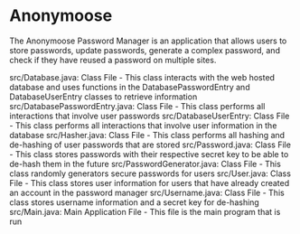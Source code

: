 # Anonymoose
The Anonymoose Password Manager is an application that allows users to store passwords, update passwords, generate a complex password, and check if they have reused a password on multiple sites. 


src/Database.java: Class File - This class interacts with the web hosted database and uses functions in the DatabasePasswordEntry and DatabaseUserEntry classes to retrieve information 
src/DatabasePasswordEntry.java: Class File - This class performs all interactions that involve user passwords
src/DatabaseUserEntry: Class File - This class performs all interactions that involve user information in the database
src/Hasher.java: Class File - This class performs all hashing and de-hashing of user passwords that are stored
src/Password.java: Class File - This class stores passwords with their respective secret key to be able to de-hash them in the future
src/PasswordGenerator.java: Class File - This class randomly generators secure passwords for users
src/User.java: Class File - This class stores user information for users that have already created an account in the password manager
src/Username.java: Class File - This class stores username information and a secret key for de-hashing
src/Main.java: Main Application File - This file is the main program that is run
